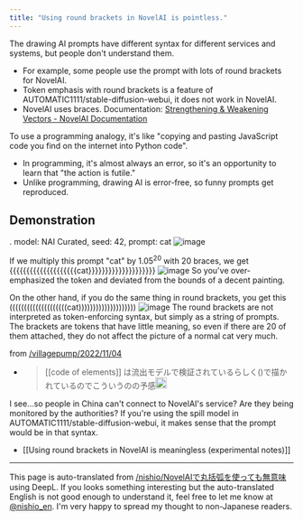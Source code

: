 ```yaml
---
title: "Using round brackets in NovelAI is pointless."
---
```


The drawing AI prompts have different syntax for different services and systems, but people don't understand them.
- For example, some people use the prompt with lots of round brackets for NovelAI.
- Token emphasis with round brackets is a feature of AUTOMATIC1111/stable-diffusion-webui, it does not work in NovelAI.
- NovelAI uses braces. Documentation: [Strengthening & Weakening Vectors - NovelAI Documentation](https://docs.novelai.net/image/strengthening-weakening.html)

To use a programming analogy, it's like "copying and pasting JavaScript code you find on the internet into Python code".
- In programming, it's almost always an error, so it's an opportunity to learn that "the action is futile."
- Unlike programming, drawing AI is error-free, so funny prompts get reproduced.

## Demonstration
.
model: NAI Curated, seed: 42, prompt: cat
![image](https://gyazo.com/76594a8a23249972f61bb4cfc3459330/thumb/1000)

If we multiply this prompt "cat" by $1.05^{20}$ with 20 braces, we get
{{{{{{{{{{{{{{{{{{{{cat}}}}}}}}}}}}}}}}}}}}
![image](https://gyazo.com/80ea2782877cca9c0bd753493b0c897b/thumb/1000)
So you've over-emphasized the token and deviated from the bounds of a decent painting.

On the other hand, if you do the same thing in round brackets, you get this
((((((((((((((((((((cat))))))))))))))))))))
![image](https://gyazo.com/ae3b0e5220ea114fa2c980ab8682a6c1/thumb/1000)
The round brackets are not interpreted as token-enforcing syntax, but simply as a string of prompts.
The brackets are tokens that have little meaning, so even if there are 20 of them attached, they do not affect the picture of a normal cat very much.


from [/villagepump/2022/11/04](https://scrapbox.io/villagepump/2022/11/04)
- >  [[code of elements]] は流出モデルで検証されているらしく()で描かれているのでこういうのの予感<img src='https://scrapbox.io/api/pages/villagepump/基素/icon' alt='/villagepump/基素.icon' height="19.5"/>

I see...so people in China can't connect to NovelAI's service? Are they being monitored by the authorities?
If you're using the spill model in AUTOMATIC1111/stable-diffusion-webui, it makes sense that the prompt would be in that syntax.


- [[Using round brackets in NovelAI is meaningless (experimental notes)]]
---
This page is auto-translated from [/nishio/NovelAIで丸括弧を使っても無意味](https://scrapbox.io/nishio/NovelAIで丸括弧を使っても無意味) using DeepL. If you looks something interesting but the auto-translated English is not good enough to understand it, feel free to let me know at [@nishio_en](https://twitter.com/nishio_en). I'm very happy to spread my thought to non-Japanese readers.